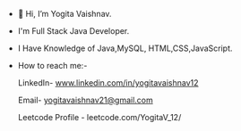 - 👋 Hi, I’m Yogita Vaishnav. 
- I'm Full Stack Java Developer.
- I Have Knowledge of Java,MySQL, HTML,CSS,JavaScript.
- How to reach me:- 
  
  LinkedIn- www.linkedin.com/in/yogitavaishnav12
  
  Email- yogitavaishnav21@gmail.com
  
  Leetcode Profile - leetcode.com/YogitaV_12/

<!---
yogita1225/yogita1225 is a ✨ special ✨ repository because its `README.md` (this file) appears on your GitHub profile.
You can click the Preview link to take a look at your changes.
--->
